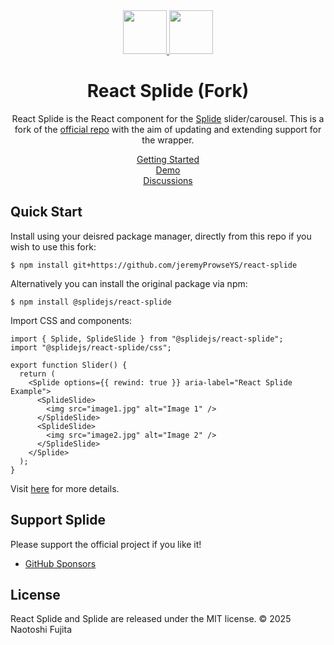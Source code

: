 <div align="center">
  <a href="https://splidejs.com" target="_blank">
    <img width="70" src="images/logo.svg">
  </a>
  <a href="https://reactjs.org/" target="_blank">
    <img width="70" src="images/react-logo.svg">
  </a>

  <h1>React Splide (Fork)</h1>

  <p>
    React Splide is the React component for the
    <a href="https://github.com/Splidejs/splide">Splide</a> slider/carousel.
    This is a fork of the <a href="https://github.com/Splidejs/react-splide">official repo</a> with the aim of updating and extending support for the wrapper.
  </p>

  <p>
    <a href="https://splidejs.com/integration/react-splide/">Getting Started</a>
    <br>
    <a href="https://jeremyprowseys.github.io/react-splide/">Demo</a>
    <br>
    <a href="https://github.com/Splidejs/splide/discussions">Discussions</a>
  </p>
</div>

## Quick Start

Install using your deisred package manager, directly from this repo if you wish to use this fork:

```
$ npm install git+https://github.com/jeremyProwseYS/react-splide
```

Alternatively you can install the original package via npm:

```
$ npm install @splidejs/react-splide
```

Import CSS and components:

```tsx
import { Splide, SplideSlide } from "@splidejs/react-splide";
import "@splidejs/react-splide/css";

export function Slider() {
  return (
    <Splide options={{ rewind: true }} aria-label="React Splide Example">
      <SplideSlide>
        <img src="image1.jpg" alt="Image 1" />
      </SplideSlide>
      <SplideSlide>
        <img src="image2.jpg" alt="Image 2" />
      </SplideSlide>
    </Splide>
  );
}
```

Visit [here](https://splidejs.com/integration/react-splide/) for more details.

## Support Splide

Please support the official project if you like it!

- [GitHub Sponsors](https://github.com/sponsors/NaotoshiFujita)

## License

React Splide and Splide are released under the MIT license.
© 2025 Naotoshi Fujita
